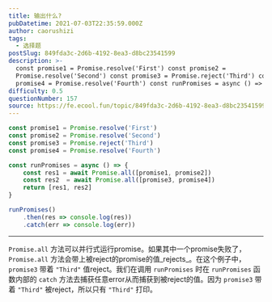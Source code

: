 ```yaml
---
title: 输出什么?
pubDatetime: 2021-07-03T22:35:59.000Z
author: caorushizi
tags:
  - 选择题
postSlug: 849fda3c-2d6b-4192-8ea3-d8bc23541599
description: >-
  const promise1 = Promise.resolve('First') const promise2 =
  Promise.resolve('Second') const promise3 = Promise.reject('Third') const
  promise4 = Promise.resolve('Fourth') const runPromises = async () =>
difficulty: 0.5
questionNumber: 157
source: https://fe.ecool.fun/topic/849fda3c-2d6b-4192-8ea3-d8bc23541599
---
```


```javascript
const promise1 = Promise.resolve('First')
const promise2 = Promise.resolve('Second')
const promise3 = Promise.reject('Third')
const promise4 = Promise.resolve('Fourth')

const runPromises = async () => {
	const res1 = await Promise.all([promise1, promise2])
	const res2  = await Promise.all([promise3, promise4])
	return [res1, res2]
}

runPromises()
	.then(res => console.log(res))
	.catch(err => console.log(err))
```

---

 `Promise.all` 方法可以并行式运行promise。如果其中一个promise失败了，`Promise.all` 方法会带上被reject的promise的值_rejects_。在这个例子中， `promise3` 带着 `"Third"` 值reject。我们在调用 `runPromises` 时在 `runPromises` 函数内部的 `catch` 方法去捕获任意error从而捕获到被reject的值。因为 `promise3` 带着 `"Third"` 被reject，所以只有 `"Third"` 打印。
